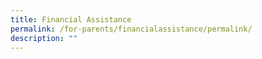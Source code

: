 ```yaml
---
title: Financial Assistance
permalink: /for-parents/financialassistance/permalink/
description: ""
---
```

